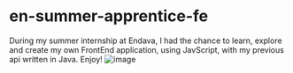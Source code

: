 # en-summer-apprentice-fe

During my summer internship at Endava, I had the chance to learn, explore and create my own FrontEnd application, using JavScript, with my previous api written in Java. Enjoy!
![image](https://github.com/Morar-Cristina/en-summer-apprentice-fe/assets/100164128/afbd2725-c3af-49f7-ba2c-3af6e57999bf)
